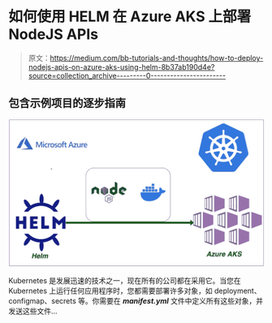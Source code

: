 # 如何使用 HELM 在 Azure AKS 上部署 NodeJS APIs

> 原文：<https://medium.com/bb-tutorials-and-thoughts/how-to-deploy-nodejs-apis-on-azure-aks-using-helm-8b37ab190d4e?source=collection_archive---------0----------------------->

## 包含示例项目的逐步指南

![](img/d6853d02806f4bad85acb1906c71b807.png)

Kubernetes 是发展迅速的技术之一，现在所有的公司都在采用它。当您在 Kubernetes 上运行任何应用程序时，您都需要部署许多对象，如 deployment、configmap、secrets 等。你需要在 ***manifest.yml*** 文件中定义所有这些对象，并发送这些文件…